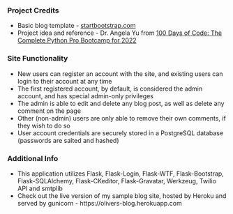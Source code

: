 <h3> Project Credits </h3>
<ul>
  <li> Basic blog template - <a href="https://startbootstrap.com/theme/clean-blog"> startbootstrap.com </a> </li>
  <li> Project idea and reference - Dr. Angela Yu from <a href="https://bit.ly/3S3ihuC"> 100 Days of Code: The Complete Python Pro Bootcamp for 2022 </a> </li>
</ul>

<h3> Site Functionality </h3>
<ul>
  <li> New users can register an account with the site, and existing users can login to their account at any time </li>
  <li> The first registered account, by default, is considered the admin account, and has special admin-only privileges </li>
  <li> The admin is able to edit and delete any blog post, as well as delete any comment on the page </li>
  <li> Other (non-admin) users are only able to remove their own comments, if they wish to do so </li>
  <li> User account credentials are securely stored in a PostgreSQL database (passwords are salted and hashed) </li>
</ul>

<h3> Additional Info </h3>
<ul>
  <li> This application utilizes Flask, Flask-Login, Flask-WTF, Flask-Bootstrap, Flask-SQLAlchemy, Flask-CKeditor, Flask-Gravatar, Werkzeug, Twilio API and smtplib </li>
  <li> Check out the live version of my sample blog site, hosted by Heroku and served by gunicorn - https://olivers-blog.herokuapp.com </li>
</ul>
